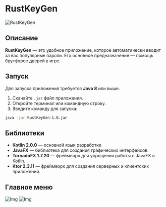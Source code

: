 # RustKeyGen

![RustKeyGen](https://i.imgur.com/h9zqpwU.png)

## Описание

**RustKeyGen** — это удобное приложение, которое автоматически вводит за вас популярные пароли. Его основное предназначение — помощь брутфорсе дверей в игре.


## Запуск

Для запуска приложения требуется **Java 8** или выше.

1. Скачайте `.jar` файл приложения.
2. Откройте терминал или командную строку.
3. Введите команду для запуска:

```bash
java -jar RustKeyGen-1.0.jar
```



## Библиотеки

- **Kotlin 2.0.0** — основной язык разработки.
- **JavaFX** — библиотека для создания графических интерфейсов.
- **TornadoFX 1.7.20** — фреймворк для упрощения работы с JavaFX в Kotlin.
- **Ktor 2.3.11** — фреймворк для создания серверных и клиентских приложений.



## Главное меню

![Img](https://i.imgur.com/dywEWEU.png)
![Img](https://i.imgur.com/090lY4L.png)
